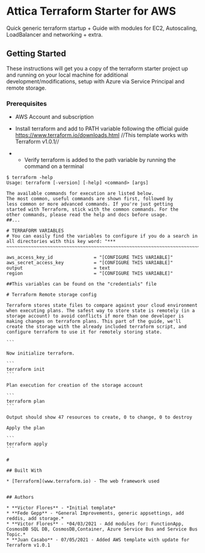 # Attica Terraform Starter for AWS

Quick generic terraform startup + Guide with modules for EC2, Autoscaling, LoadBalancer and networking + extra.

## Getting Started

These instructions will get you a copy of the terraform starter project up and running on your local machine for additional development/modifications, setup with Azure via Service Principal and remote storage.

### Prerequisites

- AWS Account and subscription

- Install terraform and add to PATH variable following the official guide https://www.terraform.io/downloads.html
//This template works with Terraform v1.0.1//

- - Verify terraform is added to the path variable by running the command on a terminal

```
$ terraform -help
Usage: terraform [-version] [-help] <command> [args]

The available commands for execution are listed below.
The most common, useful commands are shown first, followed by
less common or more advanced commands. If you're just getting
started with Terraform, stick with the common commands. For the
other commands, please read the help and docs before usage.
##...
```

~~~~~~~~~~~~~~~~~~~~~~~~~~~~~~~~~~~~~~~~~~~~~~~~~~~~~~~~~~~~~~~~~~~~~~~~~~~~~~~~~~~~~~~~~~~~~~~~~~~~~~~~~~~~~~~~~~~~~
# TERRAFORM VARIABLES
# You can easily find the variables to configure if you do a search in all directories with this key word: "***  ~~~~~~~~~~~~~~~~~~~~~~~~~~~~~~~~~~~~~~~~~~~~~~~~~~~~~~~~~~~~~~~~~~~~~~~~~~~~~~~~~~~~~~~~~~~~~~~~~~~~~~~~~~~~~~~~~~~~~

aws_access_key_id               = "[CONFIGURE THIS VARIABLE]"
aws_secret_access_key           = "[CONFIGURE THIS VARIABLE]"
output                          = text
region                          = "[CONFIGURE THIS VARIABLE]"

##This variables can be found on the "credentials" file

# Terraform Remote storage config

Terraform stores state files to compare against your cloud environment when executing plans. The safest way to store state is remotely (in a storage account) to avoid conflicts if more than one developer is making changes on terraform plans. This part of the guide, we'll create the storage with the already included terraform script, and configure terraform to use it for remotely storing state. 

```

Now initialize terraform.

```
terraform init
```

Plan execution for creation of the storage account

```
terraform plan
```

Output should show 47 resources to create, 0 to change, 0 to destroy

Apply the plan

```
terraform apply
```

# 

## Built With

* [Terraform](www.terraform.io) - The web framework used


## Authors

* **Victor Flores** - *Initial template*
* **Fede Gepp** - *General Improvements, generic appsettings, add reddis, add storage.*
* **Victor Flores** - *04/03/2021 - Add modules for: FunctionApp, CosmosDB SQL DB, CosmosDB,Container, Azure Service Bus and Service Bus Topic.*
* **Juan Casabo** - 07/05/2021 - Added AWS template with update for Terraform v1.0.1